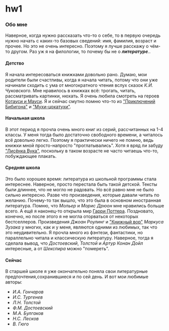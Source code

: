 # hw1
### Обо мне
Наверное, когда нужно рассказать что-то о себе, то в первую очередь нужно начать с каких-то базовых сведений: имя, фамилия, возраст и прочее. Но это не очень интересно. Поэтому я лучше расскажу о чём-то другом. Раз уж я на филологии, то почему бы не о ***литературе***..
#### Детство
Я начала интересоваться книжками довольно рано. Думаю, мои родители были счастливы, когда я начала читать, потому что они уже начинали сходить с ума от многократного чтения вслух сказок _К.И. Чуковского_. Мне нравилось в книжках всё: трогать, читать, рассматривать картинки, нюхать. Я очень любила смотреть на героев [Котауси и Мауси](http://illustrators.ru/uploads/illustration/image/366241/main_366241_original.jpg). Я и сейчас смутно помню что-то из ["Приключений Бибигона"](http://oskazkax.ru/read/autor/chukovskii/255-priklyucheniya-bibigona.html) и ["Мухи-цокатухи"](http://stihi-rus.ru/1/chukovskiy/16.htm).
#### Начальная школа 
В этот период я прочла очень много книг из серий, рассчитанных на 1-4 классы. У меня тогда было достаточно свободного времени, а читалось всё довольно легко. Поэтому я практически ничего не помню, ведь книжки мной просто-напросто "проглатывались". Хотя я вряд ли забуду ["Лисёнка Вука"](http://knigosite.org/library/read/37396), поскольку в таком возрасте не часто читаешь что-то, побуждающее плакать.
#### Средняя школа
Это было хорошее время: литература из школьной программы стала интереснее. Наверное, просто перестала быть такой детской. Тексты были длиннее, что не могло не радовать. Но всё равно мне не было сильно интересно. Разве что произведения, которые давали читать по желанию. Почему-то так вышло, что это была в основном иностранная литература. Помню, что _Мольер_ и _Морис Дрюон_ мне нравились больше всего. А ещё я наконец-то открыла мир [Гарри Поттера](http://www.franklintwp.org/blog/wp-content/uploads/2014/04/harry-potter-series.jpg). Поздновато, конечно, но после этого я не могла оторваться от некоторых бестселлеров. Произведения _Джоан Роулинг_ и ["Книжный вор"](http://yandex.ru/clck/jsredir?bu=uniq1516442839218293829&from=yandex.ru%3Bsearch%2F%3Bweb%3B%3B&text=&etext=1672.DMQvC_qTvsxCDozrw1ZmTDfkxW0CdXovHBbyc_I6xNsavfoZaG1uaA-Ig_rEzmMa.a1f51500d0e48e59a72a4faceaf36b26ffb8442a&uuid=&state=PEtFfuTeVD5kpHnK9lio9T6U0-imFY5Ibl_FxS8ahbetb9q-Ws8tqQaT6YcO5ES2kemaBIEZ04_YyAJ25SzC_arcUDV27Od_YjYdG7n2u08,&&cst=AiuY0DBWFJ5fN_r-AEszkwMjlWL1Zg2bIgQL7nyLaDlzbwVKRhjaOfiARwUzws4NNCIzDsBm7fwoD1p2zsFP7JVRDpVhiUsmOhAqozcpv7Xp6pv4UG1bkjPDj1wUDQpZVg-oHSCO31gVvYCAEMVBUUwYJeIAb1I-GPk4J_T0ZjlEl8zhpUwzDQfFL8u4OQ0-shu3WgRauIHTDyg0HUxi2XBFK1E2fWNFdFDgTfEAQfPAYLfuQi4JnGidOY-BBOAHYqBez-RPe08U5jCR2BWL7ZOWgqnxaxs4iJx2KMNCwB5-1rGPfkZNzRe3bC4eYahnQ-KcsHBVABT_OH1eWgXZjrQyr3b1_kfSUY4MoMw-FpZMXtdOrD4AlzvTxlkalhe3Q5zX_o8pMbDbAqaFcdvpJfPzsNIP-9tiEUbsp-vKqTi9taOEtLOF8UYt-vHuYSe2YbixDiWl3W6Bsfl_7o-M0mbvz9TIUaZZGcUwURa3qBQAWcGPrM-WlCnRF4piqgw1Ku_9Ry6AdmeYhgH_vPOSMHm-AI0c74KY0Khr7SvsUnyqL3xyJLaUmbx-AX0VG3eU98uiyQ6pi6DtfUCKUFwgzjLdTgUpMc6VAH5sQzpAS2hVAcpKdBJTnqDh8gQ5Ly1SvjT7NgLD9smJ7t5x1KPOB4ELU7c56cWgEgf53rJMM8INXIFaEKQZWfmqtv1D5T5HJENHFc0HIINK_7uRYte7w9F9WXHdVS2hasaLq-yKn49ky5Lt6RJ3iZ3JphvNqwNG&data=UlNrNmk5WktYejY4cHFySjRXSWhXQzdLY3hSTVNzV2ZCVXgzZzFIWmJXemRtSl9GU3pqWkpZZHVXUjktbGpiMGxWSjJFV3dXcklQMWdVWmZLRVNfVkRVY3ZJRkVfRUNYd0RXU0V3amh0Q3VqcUFVY0lya24wSXRBUHg0cEJPRFg3Y00ybzF5T0ZiT2xaaEpoTnIwMzJqSUkyeWxDSTdMZGpOeHFyR1hnQUxtbzNKSW84cDhQZHNUM2ZVLXE3RW1DWWgyS3RSNG9ibHV1SVMxZlhNWDRGRFlrYjYtT1RkcjNhbGM3RWRrRUxhQmVicFMteW4yWlRRLCw,&sign=2832906765e4c49c5a1a29e8876877c9&keyno=0&b64e=2&ref=orjY4mGPRjk5boDnW0uvlrrd71vZw9kpeduEGJKo_TxhExAS3ksHDFHsq-U7fvec9kyTMyvrtaHKp6Kp9HFcWeNtneCm5FCR9W-Q2rqcg53uJ37Yzdj_D-Ps7lOSPr43ttDdyuxPpeFnTSx5Z2IdHiOuVwiwhW-PUf2s0YtD7YlWPeH7eNTEUw,,&l10n=ru&cts=1516445418731&mc=5.294411031764837) _Маркуса Зузака_ у многих, как и у меня, являются одними из любимых, так что это неудивительно. Я прочла много из фэнтези, фантастики, но параллельно читала и классическую литературу. Наверное, тогда я сделала вывод, что _Достоевский_, _Толстой_ и _Артур Конан Дойл_ интересные, а от _Шекспира_ можно "помереть". 
#### Сейчас
В старшей школе я уже окончательно поняла свои литературные предпочтения,сохранившиеся и по сей день. И вот мои любимые авторы:
- _И.А. Гончаров_
- _И.С. Тургенев_
- _Л.Н. Толстой_
- _Ф.М. Достоевский_
- _М.А. Булгаков_
- _Н.С. Лесков_
- _В. Гюго_
